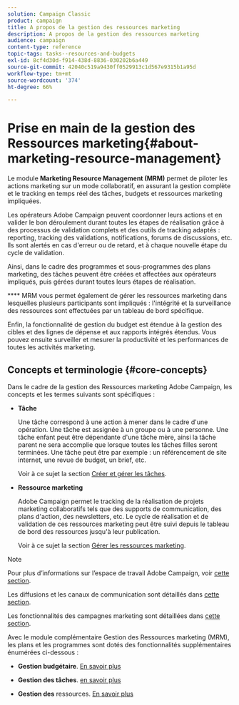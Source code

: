 ```yaml
---
solution: Campaign Classic
product: campaign
title: A propos de la gestion des ressources marketing
description: A propos de la gestion des ressources marketing
audience: campaign
content-type: reference
topic-tags: tasks--resources-and-budgets
exl-id: 8cf4d30d-f914-438d-8836-030202b6a449
source-git-commit: 42040c519a9430ff0529913c1d567e9315b1a95d
workflow-type: tm+mt
source-wordcount: '374'
ht-degree: 66%

---
```


# Prise en main de la gestion des Ressources marketing{#about-marketing-resource-management}

<!--
>[!AVAILABILITY]
>
>:warning: This capability is not available in Campaign v8. [Learn more](https://experienceleague.adobe.com/docs/campaign/campaign-v8/campaign-home.html)
-->

Le module **Marketing Resource Management (MRM)** permet de piloter les actions marketing sur un mode collaboratif, en assurant la gestion complète et le tracking en temps réel des tâches, budgets et ressources marketing impliquées.

Les opérateurs Adobe Campaign peuvent coordonner leurs actions et en valider le bon déroulement durant toutes les étapes de réalisation grâce à des processus de validation complets et des outils de tracking adaptés : reporting, tracking des validations, notifications, forums de discussions, etc. Ils sont alertés en cas d&#39;erreur ou de retard, et à chaque nouvelle étape du cycle de validation.

Ainsi, dans le cadre des programmes et sous-programmes des plans marketing, des tâches peuvent être créées et affectées aux opérateurs impliqués, puis gérées durant toutes leurs étapes de réalisation.

**** MRM vous permet également de gérer les ressources marketing dans lesquelles plusieurs participants sont impliqués : l&#39;intégrité et la surveillance des ressources sont effectuées par un tableau de bord spécifique.

Enfin, la fonctionnalité de gestion du budget est étendue à la gestion des cibles et des lignes de dépense et aux rapports intégrés étendus. Vous pouvez ensuite surveiller et mesurer la productivité et les performances de toutes les activités marketing.

## Concepts et terminologie {#core-concepts}

Dans le cadre de la gestion des Ressources marketing Adobe Campaign, les concepts et les termes suivants sont spécifiques :

* **Tâche**

   Une tâche correspond à une action à mener dans le cadre d&#39;une opération. Une tâche est assignée à un groupe ou à une personne. Une tâche enfant peut être dépendante d&#39;une tâche mère, ainsi la tâche parent ne sera accomplie que lorsque toutes les tâches filles seront terminées. Une tâche peut être par exemple : un référencement de site internet, une revue de budget, un brief, etc.

   Voir à ce sujet la section [Créer et gérer les tâches](../../campaign/using/creating-and-managing-tasks.md).

* **Ressource marketing**

   Adobe Campaign permet le tracking de la réalisation de projets marketing collaboratifs tels que des supports de communication, des plans d&#39;action, des newsletters, etc. Le cycle de réalisation et de validation de ces ressources marketing peut être suivi depuis le tableau de bord des ressources jusqu&#39;à leur publication.

   Voir à ce sujet la section [Gérer les ressources marketing](../../campaign/using/managing-marketing-resources.md).

>[!NOTE]
>
>Pour plus d’informations sur l’espace de travail Adobe Campaign, voir [cette section](../../platform/using/adobe-campaign-workspace.md).
>  
>Les diffusions et les canaux de communication sont détaillés dans [cette section](../../delivery/using/steps-about-delivery-creation-steps.md).
>
>Les fonctionnalités des campagnes marketing sont détaillées dans [cette section](../../campaign/using/accessing-marketing-campaigns.md).

Avec le module complémentaire Gestion des Ressources marketing (MRM), les plans et les programmes sont dotés des fonctionnalités supplémentaires énumérées ci-dessous :

* **Gestion budgétaire**. [En savoir plus](../../campaign/using/controlling-costs.md)

* **Gestion des tâches**. [en savoir plus](../../campaign/using/creating-and-managing-tasks.md)

* **Gestion des** ressources. [En savoir plus](../../campaign/using/managing-marketing-resources.md)
